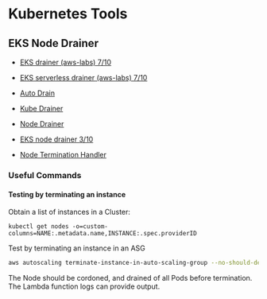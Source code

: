 # Kubernetes Tools

## EKS Node Drainer

- [EKS drainer (aws-labs) 7/10](https://github.com/ik-kubernetes/amazon-k8s-node-drainer)
- [EKS serverless drainer (aws-labs) 7/10](https://github.com/ik-kubernetes/amazon-eks-serverless-drainer)
- [Auto Drain](https://github.com/ik-kubernetes/eks-auto-drain)
- [Kube Drainer](https://github.com/ik-kubernetes/kubedrainer)
- [Node Drainer](https://github.com/ik-kubernetes/node-drainer)
- [EKS node drainer 3/10](https://github.com/ik-kubernetes/eks-node-drainer)

- [Node Termination Handler](https://github.com/aws/aws-node-termination-handler)

### Useful Commands

#### Testing by terminating an instance

Obtain a list of instances in a Cluster:

`kubectl get nodes -o=custom-columns=NAME:.metadata.name,INSTANCE:.spec.providerID `

Test by terminating an instance in an ASG

```bash
aws autoscaling terminate-instance-in-auto-scaling-group --no-should-decrement-desired-capacity --instance-id <instance id>
```

The Node should be cordoned, and drained of all Pods before termination. The Lambda function logs can provide output.
